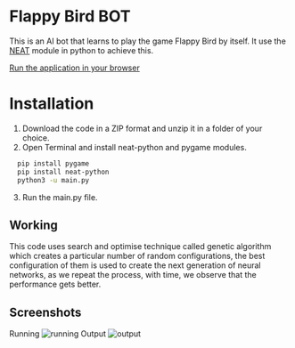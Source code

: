# Flappy Bird BOT

This is an AI bot that learns to play the game Flappy Bird by itself. It use the [NEAT](https://neat-python.readthedocs.io/en/latest/) module in python to achieve this.

[Run the application in your browser](https://replit.com/@shivenaggarwal3/neat-flappy-bird)

# Installation

1. Download the code in a ZIP format and unzip it in a folder of your choice.
2. Open Terminal and install neat-python and pygame modules.

```bash
  pip install pygame
  pip install neat-python
  python3 -u main.py
```

3. Run the main.py file.

## Working

This code uses search and optimise technique called genetic algorithm which creates a particular number of random configurations, the best configuration of them is used to create the next generation of neural networks, as we repeat the process, with time, we observe that the performance gets better.

## Screenshots

Running
![running](https://user-images.githubusercontent.com/97015991/264217835-f9719a48-5cad-473f-b077-e9e69bb5204c.png)
Output
![output](https://user-images.githubusercontent.com/97015991/264217857-71a1c0e0-4c6b-4486-89bc-2744491598d0.png)

